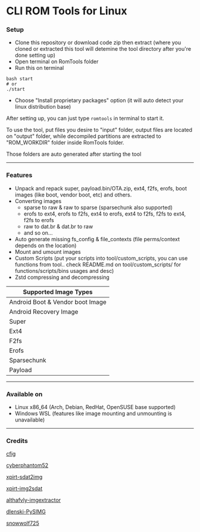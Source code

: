 # CLI ROM Tools for Linux
### Setup ###
- Clone this repository or download code zip then extract (where you cloned or extracted this tool will detemine the tool directory after you're done setting up)
- Open terminal on RomTools folder
- Run this on terminal
```` shell
bash start
# or
./start
````
- Choose "Install proprietary packages" option (it will auto detect your linux distribution base)

After setting up, you can just type `romtools` in terminal to start it.

To use the tool, put files you desire to "input" folder, output files are located on "output" folder, while decompiled partitions are extracted to "ROM_WORKDIR" folder inside RomTools folder.

Those folders are auto generated after starting the tool

***
### Features ###
- Unpack and repack super, payload.bin/OTA.zip, ext4, f2fs, erofs, boot images (like boot, vendor boot, etc) and others.
- Converting images
  - sparse to raw & raw to sparse (sparsechunk also supported)
  - erofs to ext4, erofs to f2fs, ext4 to erofs, ext4 to f2fs, f2fs to ext4, f2fs to erofs
  - raw to dat.br & dat.br to raw
  - and so on...
- Auto generate missing fs_config & file_contexts (file perms/context depends on the location)
- Mount and umount images
- Custom Scripts (put your scripts into tool/custom_scripts, you can use functions from tool.. check README.md on tool/custom_scripts/ for functions/scripts/bins usages and desc)
- Zstd compressing and decompressing

| Supported Image Types                   |
|-----------------------------------------|
| Android Boot & Vendor boot Image        |
| Android Recovery Image                  |
| Super                                   |
| Ext4                                    |
| F2fs                                    |
| Erofs                                   |
| Sparsechunk                             |
| Payload                                 |
***
### Available on ###
- Linux x86_64 (Arch, Debian, RedHat, OpenSUSE base supported)
- Windows WSL (features like image mounting and unmounting is unavailable)
***

### Credits ###

[cfig](https://github.com/cfig/Android_boot_image_editor)

[cyberphantom52](https://github.com/cyberphantom52/payload-dumper-rs)

[xpirt-sdat2img](https://github.com/xpirt/sdat2img)

[xpirt-img2sdat](https://github.com/xpirt/img2sdat)

[althafvly-imgextractor](https://github.com/althafvly/AmlogicKitchen/blob/master/bin/imgextractor.py)

[dlenski-PySIMG](https://github.com/dlenski/PySIMG)

[snowwolf725](https://github.com/snowwolf725/Payload_Repack_Tool)
